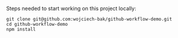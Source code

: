 Steps needed to start working on this project locally:

    git clone git@github.com:wojciech-bak/github-workflow-demo.git
    cd github-workflow-demo
    npm install
